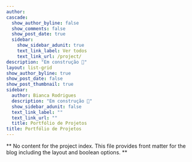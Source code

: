 ```yaml
---
author: 
cascade:
  show_author_byline: false
  show_comments: false
  show_post_date: true
  sidebar:
    show_sidebar_adunit: true
    text_link_label: Ver todos
    text_link_url: /project/
description: "Em construção 🐜️"
layout: list-grid
show_author_byline: true
show_post_date: false
show_post_thumbnail: true
sidebar:
  author: Bianca Rodrigues
  description: "Em construção 🐜"
  show_sidebar_adunit: false
  text_link_label: ""
  text_link_url: ""
  title: Portfólio de Projetos
title: Portfólio de Projetos
---
```


** No content for the project index. This file provides front matter for the blog including the layout and boolean options. **
